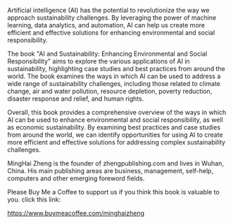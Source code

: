 
Artificial intelligence (AI) has the potential to revolutionize the way we approach sustainability challenges. By leveraging the power of machine learning, data analytics, and automation, AI can help us create more efficient and effective solutions for enhancing environmental and social responsibility.

The book "AI and Sustainability: Enhancing Environmental and Social Responsibility" aims to explore the various applications of AI in sustainability, highlighting case studies and best practices from around the world. The book examines the ways in which AI can be used to address a wide range of sustainability challenges, including those related to climate change, air and water pollution, resource depletion, poverty reduction, disaster response and relief, and human rights.

Overall, this book provides a comprehensive overview of the ways in which AI can be used to enhance environmental and social responsibility, as well as economic sustainability. By examining best practices and case studies from around the world, we can identify opportunities for using AI to create more efficient and effective solutions for addressing complex sustainability challenges.

MingHai Zheng is the founder of zhengpublishing.com and lives in Wuhan, China. His main publishing areas are business, management, self-help, computers and other emerging foreword fields.

Please Buy Me a Coffee to support us if you think this book is valuable to you. click this link:

https://www.buymeacoffee.com/minghaizheng
